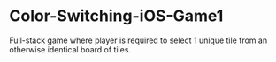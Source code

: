 # Color-Switching-iOS-Game1
Full-stack game where player is required to select 1 unique tile from an otherwise identical board of tiles.
